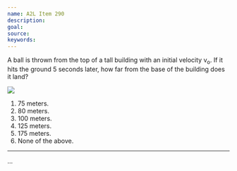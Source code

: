 ```yaml
---
name: A2L Item 290
description: 
goal: 
source: 
keywords: 
---
```


A ball is thrown from the top of a tall building with an initial
velocity v<sub>o</sub>. If it hits the ground 5 seconds later, how far
from the base of the building does it land? <div class="img-right"><img
src="/files/Item290_fig1.gif" /></div>

1. 75 meters.
2. 80 meters.
3. 100 meters.
4. 125 meters.
5. 175 meters.
6. None of the above.


<hr/>


...
